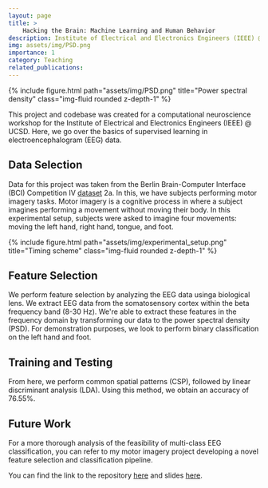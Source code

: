 ```yaml
---
layout: page
title: >
    Hacking the Brain: Machine Learning and Human Behavior
description: Institute of Electrical and Electronics Engineers (IEEE) @ UC San Diego
img: assets/img/PSD.png
importance: 1
category: Teaching
related_publications: 
---
```


<div class="row">
    <div class="col-sm mt-3 mt-md-0">
        {% include figure.html path="assets/img/PSD.png" title="Power spectral density" class="img-fluid rounded z-depth-1" %}
    </div>
</div>

This project and codebase was created for a computational neuroscience workshop for the Institute of Electrical and Electronics Engineers (IEEE) @ UCSD. Here, we go over the basics of supervised learning in electroencephalogram (EEG) data. 

## Data Selection 

Data for this project was taken from the Berlin Brain-Computer Interface (BCI) Competition IV [dataset](https://www.bbci.de/competition/iv/#dataset2a) 2a. In this, we have subjects performing motor imagery tasks. Motor imagery is a cognitive process in where a subject imagines performing a movement without moving their body. In this experimental setup, subjects were asked to imagine four movements: moving the left hand, right hand, tongue, and foot. 

<div class="row">
    <div class="col-sm mt-3 mt-md-0">
        {% include figure.html path="assets/img/experimental_setup.png" title="Timing scheme" class="img-fluid rounded z-depth-1" %}
    </div>
</div>

## Feature Selection

We perform feature selection by analyzing the EEG data usinga biological lens. We extract EEG data from the somatosensory cortex within the beta frequency band (8-30 Hz). We're able to extract these features in the frequency domain by transforming our data to the power spectral density (PSD). For demonstration purposes, we look to perform binary classification on the left hand and foot.  

## Training and Testing 

From here, we perform common spatial patterns (CSP), followed by linear discriminant analysis (LDA). Using this method, we obtain an accuracy of 76.55%.

## Future Work

For a more thorough analysis of the feasibility of multi-class EEG classification, you can refer to my motor imagery project developing a novel feature selection and classification pipeline. 

You can find the link to the repository [here](https://github.com/darintsui/Workshops/tree/main/Hacking%20the%20Brain%20-%20Machine%20Learning%20and%20Human%20Behavior) and slides [here](https://github.com/darintsui/Workshops/blob/main/Hacking%20the%20Brain%20-%20Machine%20Learning%20and%20Human%20Behavior/Hacking%20the%20Brain%20Machine%20Learning%20and%20Human%20Behavior.pptx.pdf).
